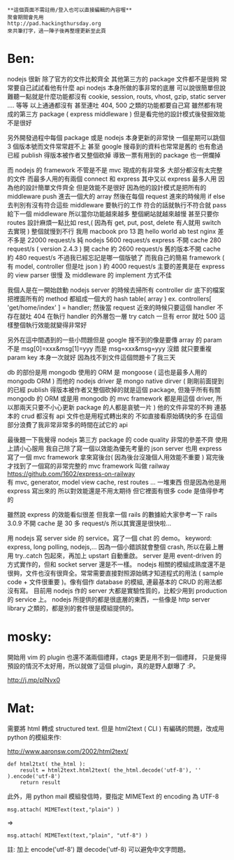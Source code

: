 



    **這個頁面不需註冊/登入也可以直接編輯的內容喔**
    聚會期間會先用 
    http://pad.hackingthursday.org
    來共筆打字，過一陣子後再整理更新至此頁


# Ben:


nodejs 很新
除了官方的文件比較齊全
其他第三方的 package 文件都不是很夠
常常要自己試試看他有什麼 api 
nodejs 本身所做的事非常的底層
可以說很簡單但說難聽一點就是什麼功能都沒有
cookie, session, routs, vhost, gzip, static server .... 等等
以上通通都沒有
甚至連吐 404, 500 之類的功能都要自己寫
雖然都有現成的第三方 package ( express middleware )
但是看完他的設計模式後發掘效能不是很好


另外開發過程中每個 package 或是 nodejs 本身更新的非常快
一個星期可以跳個 3 個版本號而文件常常趕不上
甚至 google 搜尋到的資料也常常是舊的
也有愈過已經 publish 得版本被作者又整個砍掉
導致一票有用到的 package 也一併爛掉


而 nodejs 的 framework 不管是不是 mvc 現成的有非常多
大部分都沒有太完整的文件
而最多人用的有兩個 connect 和 express
其中又以 express 最多人用
因為他的設計簡單文件齊全
但是效能不是很好
因為他的設計模式是把所有的 middleware push 進去一個大的 array
然後在每個 request 進來的時候用 if else 去判別有沒有符合這些 middleware 要執行的工作
符合的話就執行不符合就 pass 給下一個 middleware 所以當你功能越來越多
整個網站就越來越慢 
甚至只要你 routes 設計麻煩一點比如 rest,( 因為有 get, put, post, delete 有人就用 switch 去實現 )
整個就慢到不行
我用 macbook pro 13 跑 hello world ab test
nginx 差不多是 22000 request/s
純 nodejs 5600 request/s
express 不開 cache 280 request/s ( version 2.4.3 )
開 cache 約 2600 request/s
舊的版本不開 cache 約 480 request/s 不過我已經忘記是哪一個版號了
而我自己的簡易 framework ( 有 model, controller 但是吐 json ) 約 4000 request/s
主要的差異是在 express 的 view parser 很慢 
及 middleware 的 implement 方式不佳


我個人是在一開始啟動 nodejs server 的時候去掃所有 controller dir 底下的檔案
把裡面所有的 method 都組成一個大的 hash table( array )
ex. controllers[ 'get/home/index' ] = handler;
然後當 request 近來的時候只要這個 handler 不存在就吐 404
在執行 handler 的外層包一層 try catch
一旦有 error 就吐 500
這樣整個執行效能就變得非常好


另外在這中間遇到的一些小問題但是 google 搜不到的像是要傳 array 的 param
不是 msg[0]=xxx&msg[1]=yyy
而是 msg=xxx&msg=yyy
沒錯
就只要重複 param key 本身一次就好
因為找不到文件這個問題卡了我三天


db 的部份是用 mongodb
使用的 ORM 是 mongoose ( 這也是最多人用的 mongodb ORM )
而他的 nodejs driver 是 mongo native dirver 
( 剛剛前面提到的已經 publish 得版本被作者又整個砍掉的就是這個 package,
但幾乎所有有關 mongodb 的 ORM 或是用 mongodb 的 mvc framework 都是用這個 driver,
所以那兩天只要不小心更新 package 的人都是哀號一片  )
他的文件非常的不夠
連基本的 crud 都沒有
api 文件也是用程式轉出來的
不如直接看原始碼快的多
在這個部分浪費了我非常非常多的時間在試它的 api


最後題一下我覺得 nodejs 第三方 package 的 code quality 非常的參差不齊
使用上請小心服用
我自己除了寫一個以效能為優先考量的 json server
也用 express 寫了一個 mvc framework 拿來寫後台( 因為後台沒幾個人用效能不重要 )
寫完後才找到了一個寫的非常完整的 mvc framework 叫做 railway <https://github.com/1602/express-on-railway>  
有 mvc, generator, model view cache, rest routes ... 一堆東西
但是因為他是用 express 寫出來的
所以對效能還是不用太期待
但它裡面有很多 code 是值得參考的


雖然說 express 的效能看似很差
但我拿一個 rails 的數據給大家參考一下
rails 3.0.9 不開 cache 是 30 多 request/s
所以其實還是很快啦...


用 nodejs 寫 server side 的 service。寫了一個 chat 的 demo。
keyword: express, long polling, nodejs,...
因為一個小錯誤就會整個 crash, 所以在最上層用 try..catch 包起來，再加上 upstart 自動重啟。
server 是用 event-driven 的方式實作的，但和 socket server 還是不一樣。
nodejs 相關的模組成熟度還不是很夠，文件也沒有很齊全。常常需要直接對照源始碼才知道程式的用法 ( sample code + 文件很重要 )。像有個作 database 的模組, 連最基本的 CRUD 的用法都沒有寫。
目前用 nodejs 作的 server 大都是實驗性質的，比較少用到 production 的 service 上。
nodejs 所提供的都是很底層的東西，一些像是 http server library 之類的，都是別的套件很是模組提供的。

# mosky:

開始用 vim 的 plugin 也還不滿兩個禮拜，ctags 更是用不到一個禮拜，
只是覺得預設的情況不太好用，所以就做了這個 plugin，真的是野人獻曝了 :P。

<http://j.mp/pINvx0>  

# Mat:

需要將 html 轉成 structured text. 但是 html2text ( CLI ) 有編碼的問題，改成用 python 的模組來作:

<http://www.aaronsw.com/2002/html2text/>  


    def html2txt( the_html ):
        result = html2text.html2text( the_html.decode('utf-8'), '' ).encode('utf-8')
        return result


此外，用 python mail 模組發信時，要指定 MIMEText 的 encoding 為 UTF-8

    msg.attach( MIMEText(text,"plain") )

=>

    msg.attach( MIMEText(text,"plain", "utf-8") )


註: 加上 encode('utf-8') 跟 decode('utf-8) 可以避免中文字問題。